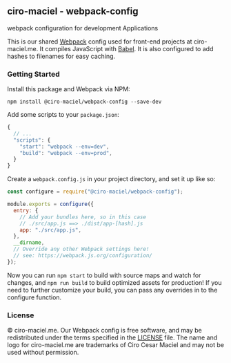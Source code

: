 ## ciro-maciel - webpack-config

webpack configuration for development Applications

This is our shared [Webpack](http://webpack.github.io) config used for front-end projects at ciro-maciel.me. It compiles JavaScript with [Babel](https://babeljs.io). It is also configured to add hashes to filenames for easy caching.

### Getting Started

Install this package and Webpack via NPM:

```
npm install @ciro-maciel/webpack-config --save-dev
```

Add some scripts to your `package.json`:

```js
{
  // ...
  "scripts": {
    "start": "webpack --env=dev",
    "build": "webpack --env=prod",
  }
}
```

Create a `webpack.config.js` in your project directory, and set it up like so:

```js
const configure = require("@ciro-maciel/webpack-config");

module.exports = configure({
  entry: {
    // Add your bundles here, so in this case
    // ./src/app.js ==> ./dist/app-[hash].js
    app: "./src/app.js",
  },
  __dirname,
  // Override any other Webpack settings here!
  // see: https://webpack.js.org/configuration/
});
```

Now you can run `npm start` to build with source maps and watch for changes, and `npm run build` to build optimized assets for production! If you need to further customize your build, you can pass any overrides in to the configure function.

### License

&copy; ciro-maciel.me. Our Webpack config is free software, and may be redistributed under the terms specified in the [LICENSE](https://github.com/ciro-maciel/webpack-config/blob/main/LICENSE) file. The name and logo for ciro-maciel.me are trademarks of Ciro Cesar Maciel and may not be used without permission.

